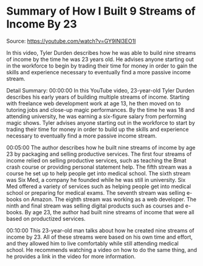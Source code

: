 # Summary of How I Built 9 Streams of Income By 23

Source: https://youtube.com/watch?v=GY9lNl3EO1I

In this video, Tyler Durden describes how he was able to build nine streams of income by the time he was 23 years old. He advises anyone starting out in the workforce to begin by trading their time for money in order to gain the skills and experience necessary to eventually find a more passive income stream.

Detail Summary: 
00:00:00
In this YouTube video, 23-year-old Tyler Durden describes his early years of building multiple streams of income. Starting with freelance web development work at age 13, he then moved on to tutoring jobs and close-up magic performances. By the time he was 18 and attending university, he was earning a six-figure salary from performing magic shows. Tyler advises anyone starting out in the workforce to start by trading their time for money in order to build up the skills and experience necessary to eventually find a more passive income stream.

00:05:00
The author describes how he built nine streams of income by age 23 by packaging and selling productive services. The first four streams of income relied on selling productive services, such as teaching the Bmat crash course or providing personal statement help. The fifth stream was a course he set up to help people get into medical school. The sixth stream was Six Med, a company he founded while he was still in university. Six Med offered a variety of services such as helping people get into medical school or preparing for medical exams. The seventh stream was selling e-books on Amazon. The eighth stream was working as a web developer. The ninth and final stream was selling digital products such as courses and e-books. By age 23, the author had built nine streams of income that were all based on productized services.

00:10:00
This 23-year-old man talks about how he created nine streams of income by 23. All of these streams were based on his own time and effort, and they allowed him to live comfortably while still attending medical school. He recommends watching a video on how to do the same thing, and he provides a link in the video for more information.


